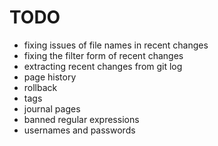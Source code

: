 TODO
====

- fixing issues of file names in recent changes
- fixing the filter form of recent changes
- extracting recent changes from git log
- page history
- rollback
- tags
- journal pages
- banned regular expressions
- usernames and passwords

